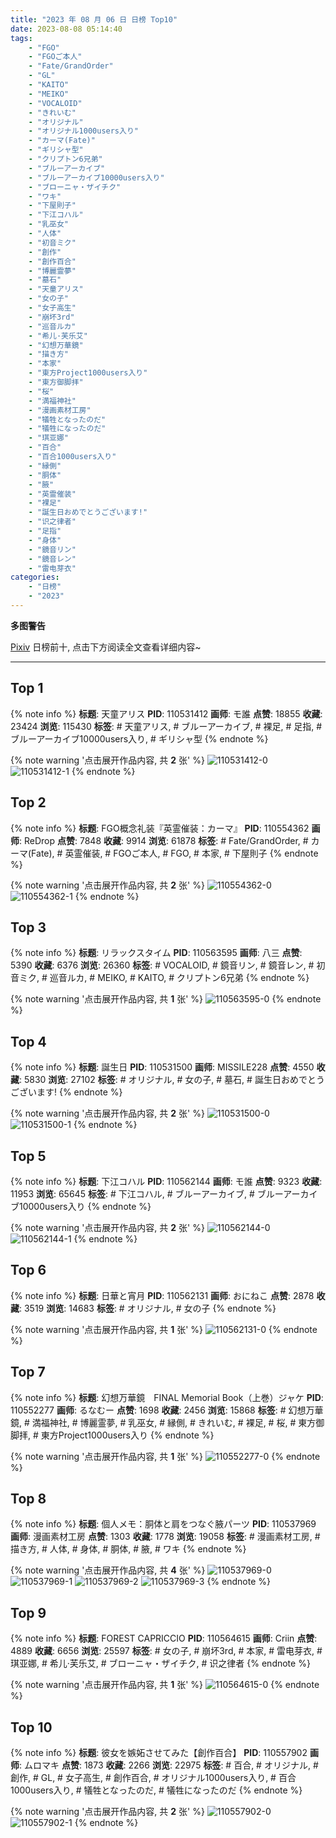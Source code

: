 ```yaml
---
title: "2023 年 08 月 06 日 日榜 Top10"
date: 2023-08-08 05:14:40
tags:
    - "FGO"
    - "FGOご本人"
    - "Fate/GrandOrder"
    - "GL"
    - "KAITO"
    - "MEIKO"
    - "VOCALOID"
    - "きれいむ"
    - "オリジナル"
    - "オリジナル1000users入り"
    - "カーマ(Fate)"
    - "ギリシャ型"
    - "クリプトン6兄弟"
    - "ブルーアーカイブ"
    - "ブルーアーカイブ10000users入り"
    - "ブローニャ・ザイチク"
    - "ワキ"
    - "下屋則子"
    - "下江コハル"
    - "乳巫女"
    - "人体"
    - "初音ミク"
    - "創作"
    - "創作百合"
    - "博麗霊夢"
    - "墓石"
    - "天童アリス"
    - "女の子"
    - "女子高生"
    - "崩坏3rd"
    - "巡音ルカ"
    - "希儿·芙乐艾"
    - "幻想万華鏡"
    - "描き方"
    - "本家"
    - "東方Project1000users入り"
    - "東方御脚拝"
    - "桜"
    - "満福神社"
    - "漫画素材工房"
    - "犠牲となったのだ"
    - "犠牲になったのだ"
    - "琪亚娜"
    - "百合"
    - "百合1000users入り"
    - "縁側"
    - "胴体"
    - "腋"
    - "英霊催装"
    - "裸足"
    - "誕生日おめでとうございます!"
    - "识之律者"
    - "足指"
    - "身体"
    - "鏡音リン"
    - "鏡音レン"
    - "雷电芽衣"
categories:
    - "日榜"
    - "2023"
---
```


<i class="fa fa-triangle-exclamation"></i>**多图警告**<i class="fa fa-triangle-exclamation"></i>

[Pixiv](https://www.pixiv.net/) 日榜前十, 点击下方阅读全文查看详细内容~

<!-- more -->

---

## Top 1

{% note info %}
**标题**: 天童アリス
**PID**: 110531412 **画师**: モ誰
**点赞**: 18855 **收藏**: 23424 **浏览**: 115430
**标签**: # 天童アリス, # ブルーアーカイブ, # 裸足, # 足指, # ブルーアーカイブ10000users入り, # ギリシャ型
{% endnote %}

{% note warning '点击展开作品内容, 共 **2** 张' %}
![110531412-0](https://i.pixiv.re/img-original/img/2023/08/05/00/01/09/110531412_p0.jpg)
![110531412-1](https://i.pixiv.re/img-original/img/2023/08/05/00/01/09/110531412_p1.jpg)
{% endnote %}

## Top 2

{% note info %}
**标题**: FGO概念礼装『英霊催装：カーマ』
**PID**: 110554362 **画师**: ReDrop
**点赞**: 7848 **收藏**: 9914 **浏览**: 61878
**标签**: # Fate/GrandOrder, # カーマ(Fate), # 英霊催装, # FGOご本人, # FGO, # 本家, # 下屋則子
{% endnote %}

{% note warning '点击展开作品内容, 共 **2** 张' %}
![110554362-0](https://i.pixiv.re/img-original/img/2023/08/05/20/10/42/110554362_p0.png)
![110554362-1](https://i.pixiv.re/img-original/img/2023/08/05/20/10/42/110554362_p1.png)
{% endnote %}

## Top 3

{% note info %}
**标题**: リラックスタイム
**PID**: 110563595 **画师**: 八三
**点赞**: 5390 **收藏**: 6376 **浏览**: 26360
**标签**: # VOCALOID, # 鏡音リン, # 鏡音レン, # 初音ミク, # 巡音ルカ, # MEIKO, # KAITO, # クリプトン6兄弟
{% endnote %}

{% note warning '点击展开作品内容, 共 **1** 张' %}
![110563595-0](https://i.pixiv.re/img-original/img/2023/08/06/00/35/42/110563595_p0.png)
{% endnote %}

## Top 4

{% note info %}
**标题**: 誕生日
**PID**: 110531500 **画师**: MISSILE228
**点赞**: 4550 **收藏**: 5830 **浏览**: 27102
**标签**: # オリジナル, # 女の子, # 墓石, # 誕生日おめでとうございます!
{% endnote %}

{% note warning '点击展开作品内容, 共 **2** 张' %}
![110531500-0](https://i.pixiv.re/img-original/img/2023/08/05/00/01/53/110531500_p0.jpg)
![110531500-1](https://i.pixiv.re/img-original/img/2023/08/05/00/01/53/110531500_p1.jpg)
{% endnote %}

## Top 5

{% note info %}
**标题**: 下江コハル
**PID**: 110562144 **画师**: モ誰
**点赞**: 9323 **收藏**: 11953 **浏览**: 65645
**标签**: # 下江コハル, # ブルーアーカイブ, # ブルーアーカイブ10000users入り
{% endnote %}

{% note warning '点击展开作品内容, 共 **2** 张' %}
![110562144-0](https://i.pixiv.re/img-original/img/2023/08/06/00/01/36/110562144_p0.jpg)
![110562144-1](https://i.pixiv.re/img-original/img/2023/08/06/00/01/36/110562144_p1.jpg)
{% endnote %}

## Top 6

{% note info %}
**标题**: 日華と宵月
**PID**: 110562131 **画师**: おにねこ
**点赞**: 2878 **收藏**: 3519 **浏览**: 14683
**标签**: # オリジナル, # 女の子
{% endnote %}

{% note warning '点击展开作品内容, 共 **1** 张' %}
![110562131-0](https://i.pixiv.re/img-original/img/2023/08/06/00/01/30/110562131_p0.jpg)
{% endnote %}

## Top 7

{% note info %}
**标题**: 幻想万華鏡　FINAL Memorial Book（上巻）ジャケ
**PID**: 110552277 **画师**: るなむー
**点赞**: 1698 **收藏**: 2456 **浏览**: 15868
**标签**: # 幻想万華鏡, # 満福神社, # 博麗霊夢, # 乳巫女, # 縁側, # きれいむ, # 裸足, # 桜, # 東方御脚拝, # 東方Project1000users入り
{% endnote %}

{% note warning '点击展开作品内容, 共 **1** 张' %}
![110552277-0](https://i.pixiv.re/img-original/img/2023/08/05/19/00/08/110552277_p0.jpg)
{% endnote %}

## Top 8

{% note info %}
**标题**: 個人メモ：胴体と肩をつなぐ腋パーツ
**PID**: 110537969 **画师**: 漫画素材工房
**点赞**: 1303 **收藏**: 1778 **浏览**: 19058
**标签**: # 漫画素材工房, # 描き方, # 人体, # 身体, # 胴体, # 腋, # ワキ
{% endnote %}

{% note warning '点击展开作品内容, 共 **4** 张' %}
![110537969-0](https://i.pixiv.re/img-original/img/2023/08/05/06/30/02/110537969_p0.jpg)
![110537969-1](https://i.pixiv.re/img-original/img/2023/08/05/06/30/02/110537969_p1.jpg)
![110537969-2](https://i.pixiv.re/img-original/img/2023/08/05/06/30/02/110537969_p2.jpg)
![110537969-3](https://i.pixiv.re/img-original/img/2023/08/05/06/30/02/110537969_p3.jpg)
{% endnote %}

## Top 9

{% note info %}
**标题**: FOREST CAPRICCIO
**PID**: 110564615 **画师**: Criin
**点赞**: 4889 **收藏**: 6656 **浏览**: 25597
**标签**: # 女の子, # 崩坏3rd, # 本家, # 雷电芽衣, # 琪亚娜, # 希儿·芙乐艾, # ブローニャ・ザイチク, # 识之律者
{% endnote %}

{% note warning '点击展开作品内容, 共 **1** 张' %}
![110564615-0](https://i.pixiv.re/img-original/img/2023/08/06/01/09/57/110564615_p0.jpg)
{% endnote %}

## Top 10

{% note info %}
**标题**: 彼女を嫉妬させてみた【創作百合】
**PID**: 110557902 **画师**: ムロマキ
**点赞**: 1873 **收藏**: 2266 **浏览**: 22975
**标签**: # 百合, # オリジナル, # 創作, # GL, # 女子高生, # 創作百合, # オリジナル1000users入り, # 百合1000users入り, # 犠牲となったのだ, # 犠牲になったのだ
{% endnote %}

{% note warning '点击展开作品内容, 共 **2** 张' %}
![110557902-0](https://i.pixiv.re/img-original/img/2023/08/05/22/01/52/110557902_p0.jpg)
![110557902-1](https://i.pixiv.re/img-original/img/2023/08/05/22/01/52/110557902_p1.jpg)
{% endnote %}
